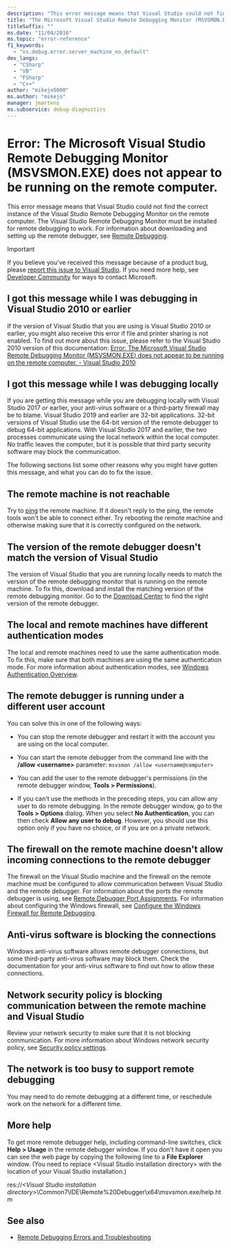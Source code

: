 ```yaml
---
description: "This error message means that Visual Studio could not find the correct instance of the Visual Studio Remote Debugging Monitor on the remote computer."
title: "The Microsoft Visual Studio Remote Debugging Monitor (MSVSMON.EXE) does not appear to be running on the remote computer."
titleSuffix: ""
ms.date: "11/04/2016"
ms.topic: "error-reference"
f1_keywords:
  - "vs.debug.error.server_machine_no_default"
dev_langs:
  - "CSharp"
  - "VB"
  - "FSharp"
  - "C++"
author: "mikejo5000"
ms.author: "mikejo"
manager: jmartens
ms.subservice: debug-diagnostics
---
```

# Error: The Microsoft Visual Studio Remote Debugging Monitor (MSVSMON.EXE) does not appear to be running on the remote computer.

This error message means that Visual Studio could not find the correct instance of the Visual Studio Remote Debugging Monitor on the remote computer. The Visual Studio Remote Debugging Monitor must be installed for remote debugging to work. For information about downloading and setting up the remote debugger, see [Remote Debugging](../debugger/remote-debugging.md).

> [!IMPORTANT]
> If you believe you've received this message because of a product bug, please [report this issue to Visual Studio](../ide/how-to-report-a-problem-with-visual-studio.md). If you need more help, see [Developer Community](https://developercommunity.visualstudio.com/home) for ways to contact Microsoft.

## I got this message while I was debugging in Visual Studio 2010 or earlier
 If the version of Visual Studio that you are using is Visual Studio 2010 or earlier, you might also receive this error if file and printer sharing is not enabled. To find out more about this issue, please refer to the Visual Studio 2010 version of this documentation: [Error: The Microsoft Visual Studio Remote Debugging Monitor (MSVSMON.EXE) does not appear to be running on the remote computer. - Visual Studio 2010](/previous-versions/visualstudio/visual-studio-2010/ms164726(v=vs.100))

## I got this message while I was debugging locally
 If you are getting this message while you are debugging locally with Visual Studio 2017 or earlier, your anti-virus software or a third-party firewall may be to blame. Visual Studio 2019 and earlier are 32-bit applications. 32-bit versions of Visual Studio use the 64-bit version of the remote debugger to debug 64-bit applications. With Visual Studio 2017 and earlier, the two processes communicate using the local network within the local computer. No traffic leaves the computer, but it is possible that third party security software may block the communication.

 The following sections list some other reasons why you might have gotten this message, and what you can do to fix the issue.

## The remote machine is not reachable
 Try to [ping](/previous-versions/windows/it-pro/windows-server-2008-R2-and-2008/ee624059(v=ws.10)) the remote machine. If it doesn't reply to the ping, the remote tools won't be able to connect either. Try rebooting the remote machine and otherwise making sure that it is correctly configured on the network.

## The version of the remote debugger doesn't match the version of Visual Studio
 The version of Visual Studio that you are running locally needs to match the version of the remote debugging monitor that is running on the remote machine. To fix this, download and install the matching version of the remote debugging monitor. Go to the [Download Center](https://www.microsoft.com/download) to find the right version of the remote debugger.

## The local and remote machines have different authentication modes
 The local and remote machines need to use the same authentication mode. To fix this, make sure that both machines are using the same authentication mode. For more information about authentication modes, see [Windows Authentication Overview](/previous-versions/windows/it-pro/windows-server-2012-R2-and-2012/hh831472(v=ws.11)).

## The remote debugger is running under a different user account
 You can solve this in one of the following ways:

- You can stop the remote debugger and restart it with the account you are using on the local computer.

- You can start the remote debugger from the command line with the **/allow \<username>** parameter: `msvsmon /allow <username@computer>`

- You can add the user to the remote debugger's permissions (in the remote debugger window, **Tools > Permissions**).

- If you can't use the methods in the preceding steps, you can allow any user to do remote debugging. In the remote debugger window, go to the **Tools > Options** dialog. When you select   **No Authentication**, you can then check **Allow any user to debug**. However, you should use this option only if you have no choice, or if you are on a private network.

## The firewall on the remote machine doesn't allow incoming connections to the remote debugger
 The firewall on the Visual Studio machine and the firewall on the remote machine must be configured to allow communication between Visual Studio and the remote debugger. For information about the ports the remote debugger is using, see [Remote Debugger Port Assignments](../debugger/remote-debugger-port-assignments.md). For information about configuring the Windows firewall, see [Configure the Windows Firewall for Remote Debugging](../debugger/configure-the-windows-firewall-for-remote-debugging.md).

## Anti-virus software is blocking the connections
 Windows anti-virus software allows remote debugger connections, but some third-party anti-virus software may block them. Check the documentation for your anti-virus software to find out how to allow these connections.

## Network security policy is blocking communication between the remote machine and Visual Studio
 Review your network security to make sure that it is not blocking communication. For more information about Windows network security policy, see [Security policy settings](/windows/device-security/security-policy-settings/security-policy-settings).

## The network is too busy to support remote debugging
 You may need to do remote debugging at a different time, or reschedule work on the network for a different time.

## More help
 To get more remote debugger help, including command-line switches, click **Help > Usage** in the remote debugger window. If you don't have it open you can see the web page by copying the following line to a  **File Explorer** window. (You need to replace \<Visual Studio installation directory> with the location of your Visual Studio installation.)

 res://*\<Visual Studio installation directory>*\Common7\IDE\Remote%20Debugger\x64\msvsmon.exe/help.htm

## See also
- [Remote Debugging Errors and Troubleshooting](../debugger/remote-debugging-errors-and-troubleshooting.md)
